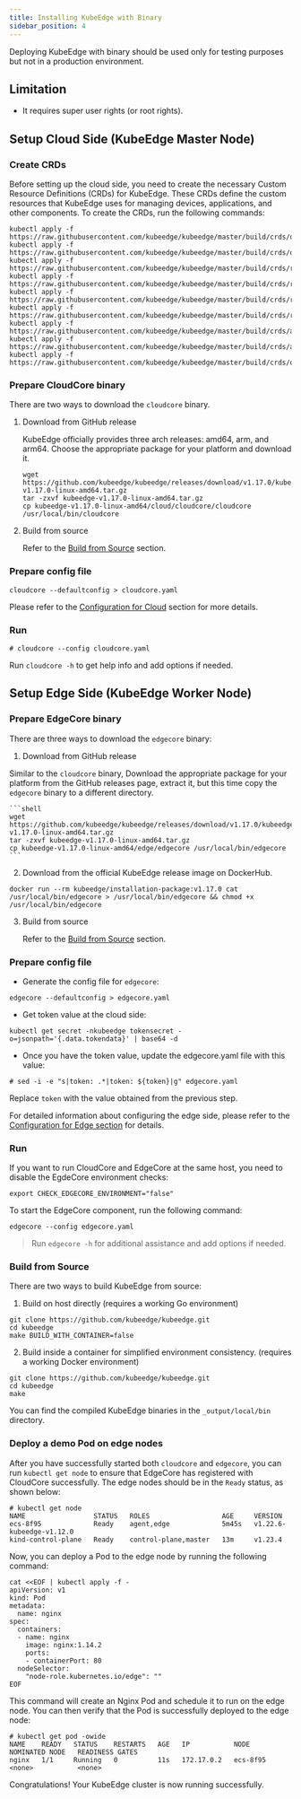 ```yaml
---
title: Installing KubeEdge with Binary
sidebar_position: 4
---
```


Deploying KubeEdge with binary should be used only for testing purposes but not in a production environment.

## Limitation

- It requires super user rights (or root rights).

## Setup Cloud Side (KubeEdge Master Node)

### Create CRDs

Before setting up the cloud side, you need to create the necessary Custom Resource Definitions (CRDs) for KubeEdge. These CRDs define the custom resources that KubeEdge uses for managing devices, applications, and other components. To create the CRDs, run the following commands:

```shell
kubectl apply -f https://raw.githubusercontent.com/kubeedge/kubeedge/master/build/crds/devices/devices_v1beta1_device.yaml
kubectl apply -f https://raw.githubusercontent.com/kubeedge/kubeedge/master/build/crds/devices/devices_v1beta1_devicemodel.yaml
kubectl apply -f https://raw.githubusercontent.com/kubeedge/kubeedge/master/build/crds/reliablesyncs/cluster_objectsync_v1alpha1.yaml
kubectl apply -f https://raw.githubusercontent.com/kubeedge/kubeedge/master/build/crds/reliablesyncs/objectsync_v1alpha1.yaml
kubectl apply -f https://raw.githubusercontent.com/kubeedge/kubeedge/master/build/crds/router/router_v1_ruleEndpoint.yaml
kubectl apply -f https://raw.githubusercontent.com/kubeedge/kubeedge/master/build/crds/router/router_v1_rule.yaml
kubectl apply -f https://raw.githubusercontent.com/kubeedge/kubeedge/master/build/crds/apps/apps_v1alpha1_edgeapplication.yaml
kubectl apply -f https://raw.githubusercontent.com/kubeedge/kubeedge/master/build/crds/apps/apps_v1alpha1_nodegroup.yaml
kubectl apply -f https://raw.githubusercontent.com/kubeedge/kubeedge/master/build/crds/operations/operations_v1alpha1_nodeupgradejob.yaml
```

### Prepare CloudCore binary

There are two ways to download the `cloudcore` binary.

1. Download from GitHub release

    KubeEdge officially provides three arch releases: amd64, arm, and arm64. Choose the appropriate package for your platform and download it. 
    
    ```shell
    wget https://github.com/kubeedge/kubeedge/releases/download/v1.17.0/kubeedge-v1.17.0-linux-amd64.tar.gz
    tar -zxvf kubeedge-v1.17.0-linux-amd64.tar.gz
    cp kubeedge-v1.17.0-linux-amd64/cloud/cloudcore/cloudcore /usr/local/bin/cloudcore
    ```

2. Build from source

    Refer to the [Build from Source](#build-from-source) section.

### Prepare config file

```shell
cloudcore --defaultconfig > cloudcore.yaml
```

Please refer to the [Configuration for Cloud](./config#configuration-cloud-side-kubeedge-master) section for more details.

### Run

```shell
# cloudcore --config cloudcore.yaml
```

Run `cloudcore -h` to get help info and add options if needed.

## Setup Edge Side (KubeEdge Worker Node)

### Prepare EdgeCore binary

There are three ways to download the `edgecore` binary:

1. Download from GitHub release

  Similar to the `cloudcore` binary, Download the appropriate package for your platform from the GitHub releases page, extract it, but this time copy the `edgecore` binary to a different directory.

    ```shell
    wget https://github.com/kubeedge/kubeedge/releases/download/v1.17.0/kubeedge-v1.17.0-linux-amd64.tar.gz
    tar -zxvf kubeedge-v1.17.0-linux-amd64.tar.gz
    cp kubeedge-v1.17.0-linux-amd64/edge/edgecore /usr/local/bin/edgecore
    ```

2. Download from the official KubeEdge release image on DockerHub.

```shell
docker run --rm kubeedge/installation-package:v1.17.0 cat /usr/local/bin/edgecore > /usr/local/bin/edgecore && chmod +x /usr/local/bin/edgecore
```

3. Build from source

    Refer to the [Build from Source](#build-from-source) section.

### Prepare config file

- Generate the config file for `edgecore`:

```shell
edgecore --defaultconfig > edgecore.yaml
```

- Get token value at the cloud side:

```shell
kubectl get secret -nkubeedge tokensecret -o=jsonpath='{.data.tokendata}' | base64 -d
```

- Once you have the token value, update the edgecore.yaml file with this value:

```shell
# sed -i -e "s|token: .*|token: ${token}|g" edgecore.yaml
```

Replace `token` with the value obtained from the previous step.

For detailed information about configuring the edge side, please refer to the [Configuration for Edge section](./config#configuration-edge-side-kubeedge-worker-node) for details.

### Run

If you want to run CloudCore and EdgeCore at the same host, you need to disable the EgdeCore environment checks:

```shell
export CHECK_EDGECORE_ENVIRONMENT="false"
```

To start the EdgeCore component, run the following command:

```shell
edgecore --config edgecore.yaml
```

> Run `edgecore -h` for additional assistance and add options if needed.

### Build from Source

There are two ways to build KubeEdge from source:

1. Build on host directly (requires a working Go environment)

```shell
git clone https://github.com/kubeedge/kubeedge.git
cd kubeedge
make BUILD_WITH_CONTAINER=false
```

2. Build inside a container for simplified environment consistency. (requires a working Docker environment)

```shell
git clone https://github.com/kubeedge/kubeedge.git
cd kubeedge
make
```

You can find the compiled KubeEdge binaries in the `_output/local/bin` directory.

### Deploy a demo Pod on edge nodes

After you have successfully started both `cloudcore` and `edgecore`, you can run `kubectl get node` to ensure that EdgeCore has registered with CloudCore successfully. The edge nodes should be in the `Ready` status, as shown below:

```shell
# kubectl get node
NAME                 STATUS   ROLES                  AGE     VERSION
ecs-8f95             Ready    agent,edge             5m45s   v1.22.6-kubeedge-v1.12.0
kind-control-plane   Ready    control-plane,master   13m     v1.23.4
```
Now, you can deploy a Pod to the edge node by running the following command:

```
cat <<EOF | kubectl apply -f -
apiVersion: v1
kind: Pod
metadata:
  name: nginx
spec:
  containers:
  - name: nginx
    image: nginx:1.14.2
    ports:
    - containerPort: 80
  nodeSelector:
    "node-role.kubernetes.io/edge": ""
EOF
```

This command will create an Nginx Pod and schedule it to run on the edge node. You can then verify that the Pod is successfully deployed to the edge node:

```shell
# kubectl get pod -owide
NAME    READY   STATUS    RESTARTS   AGE   IP           NODE       NOMINATED NODE   READINESS GATES
nginx   1/1     Running   0          11s   172.17.0.2   ecs-8f95   <none>           <none>
```

Congratulations! Your KubeEdge cluster is now running successfully.
